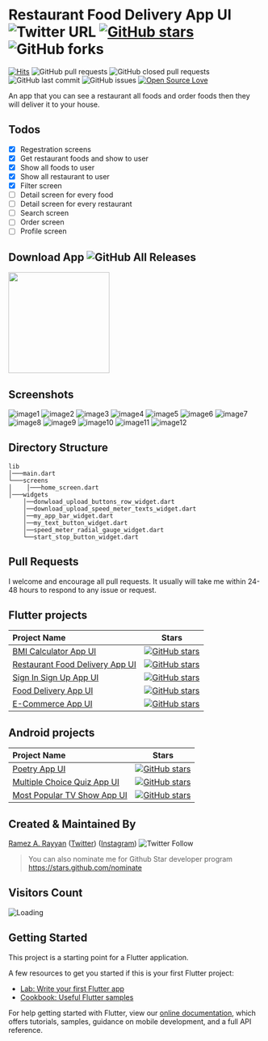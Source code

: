 # Restaurant Food Delivery App UI ![Twitter URL](https://img.shields.io/twitter/url?style=social&url=https%3A%2F%2Ftwitter.com%2Framez_rayyan64) [![GitHub stars](https://img.shields.io/github/stars/RamezRayyan64/Restaurant-Food-Delivery-App-UI?style=social)](https://github.com/login?return_to=%2FRamezRayyan64%Restaurant-Food-Delivery-App-UI) ![GitHub forks](https://img.shields.io/github/forks/RamezRayyan64/Restaurant-Food-Delivery-App-UI?style=social) 
[![Hits](https://hits.seeyoufarm.com/api/count/incr/badge.svg?url=https%3A%2F%2Fgithub.com%2FRamezRayyan64%2FRestaurant-Food-Delivery-App-UI&count_bg=%2379C83D&title_bg=%23555555&icon=&icon_color=%23E7E7E7&title=hits&edge_flat=false)](https://hits.seeyoufarm.com) ![GitHub pull requests](https://img.shields.io/github/issues-pr/RamezRayyan64/Restaurant-Food-Delivery-App-UI) ![GitHub closed pull requests](https://img.shields.io/github/issues-pr-closed/RamezRayyan64/Restaurant-Food-Delivery-App-UI) ![GitHub last commit](https://img.shields.io/github/last-commit/RamezRayyan64/Restaurant-Food-Delivery-App-UI)  ![GitHub issues](https://img.shields.io/github/issues-raw/RamezRayyan64/Restaurant-Food-Delivery-App-UI) [![Open Source Love](https://badges.frapsoft.com/os/v2/open-source.svg?v=103)](https://github.com/RamezRayyan64/Restaurant-Food-Delivery-App-UI) 

An app that you can see a restaurant all foods and order foods then they will deliver it to your house.

 ## Todos
- [x] Regestration screens
- [x] Get restaurant foods and show to user
- [x] Show all foods to user
- [x] Show all restaurant to user
- [x] Filter screen
- [ ] Detail screen for every food
- [ ] Detail screen for every restaurant
- [ ] Search screen
- [ ] Order screen
- [ ] Profile screen

## Download App ![GitHub All Releases](https://img.shields.io/github/downloads/RamezRayyan64/Restaurant-Food-Delivery-App-UI/total?color=green)

<a href="https://github.com/RamezRayyan64/Restaurant-Food-Delivery-App-UI/releases/download/v1.0.0/app-release.apk"><img src="https://playerzon.com/asset/download.png" width="200"></img></a>

## Screenshots

![image1](https://user-images.githubusercontent.com/107287484/190705085-c6de3690-24e4-4852-b9c1-b86eaab02ce6.png)
![image2](https://user-images.githubusercontent.com/107287484/190705089-e9032593-909e-4298-8095-da63a18f0b62.png)
![image3](https://user-images.githubusercontent.com/107287484/190705092-60f75c8f-7026-414f-8d52-b3287d648ff9.png)
![image4](https://user-images.githubusercontent.com/107287484/190705094-b3a0fd4f-05bd-4135-abdd-2788636f298e.png)
![image5](https://user-images.githubusercontent.com/107287484/190705096-e95fc981-e040-4cc9-aa03-73f71846da3a.png)
![image6](https://user-images.githubusercontent.com/107287484/190705098-55ac765f-1a07-459a-9817-9e3490d280fe.png)
![image7](https://user-images.githubusercontent.com/107287484/190705104-d991e63e-69ff-4294-b1a0-617663d4a6ef.png)
![image8](https://user-images.githubusercontent.com/107287484/190705109-9486bfbe-9637-4a73-8c3f-d11905b927d8.png)
![image9](https://user-images.githubusercontent.com/107287484/190705072-7473854d-ab53-48d9-9d09-224cd75b2fb9.png)
![image10](https://user-images.githubusercontent.com/107287484/190705075-15c9877b-4d1e-4b7a-acc7-738a287774f2.png)
![image11](https://user-images.githubusercontent.com/107287484/190705077-f4b8a25c-a376-49a3-b1c7-3bf88dbb2168.png)
![image12](https://user-images.githubusercontent.com/107287484/190705081-1a9163a6-ebb2-4f10-938e-f873199ef766.png)

## Directory Structure
```
lib
│───main.dart    
└───screens
│    │───home_screen.dart
│───widgets
    │──donwload_upload_buttons_row_widget.dart
    │──download_upload_speed_meter_texts_widget.dart
    │──my_app_bar_widget.dart
    │──my_text_button_widget.dart
    │──speed_meter_radial_gauge_widget.dart
    └──start_stop_button_widget.dart
```

## Pull Requests

I welcome and encourage all pull requests. It usually will take me within 24-48 hours to respond to any issue or request.

## Flutter projects

 Project Name        |Stars        
:-------------------------|-------------------------
|[BMI Calculator App UI](https://github.com/RamezRayyan64/BMI-Calculator-App-UI)| [![GitHub stars](https://img.shields.io/github/stars/RamezRayyan64/BMI-Calculator-App-UI?style=social)](https://github.com/login?return_to=%2FRamezRayyan64%2FBMI-Calculator-App-UI)
|[Restaurant Food Delivery App UI](https://github.com/RamezRayyan64/Restaurant-Food-Delivery-App-UI) |[![GitHub stars](https://img.shields.io/github/stars/RamezRayyan64/Restaurant-Food-Delivery-App-UI?style=social)](https://github.com/login?return_to=%2FRamezRayyan64%2FRestaurant-Food-Delivery-App-UI)
|[Sign In Sign Up App UI](https://github.com/RamezRayyan64/Sign-In-Sign-Up-App-UI) |[![GitHub stars](https://img.shields.io/github/stars/RamezRayyan64/Sign-In-Sign-Up-App-UI?style=social)](https://github.com/login?return_to=%2FRamezRayyan64%2FSign-In-Sign-Up-App-UI)
|[Food Delivery App UI](https://github.com/RamezRayyan64/Food-Delivery-App-UI)|[![GitHub stars](https://img.shields.io/github/stars/RamezRayyan64/Food-Delivery-App-UI?style=social)](https://github.com/login?return_to=%2FRamezRayyan64%2FFood-Delivery-App-UI)
|[E-Commerce App UI](https://github.com/RamezRayyan64/E-Commerce-App-UI)|[![GitHub stars](https://img.shields.io/github/stars/RamezRayyan64/E-Commerce-App-UI?style=social)](https://github.com/login?return_to=%2FRamezRayyan64%2FE-Commerce-App-UI)

## Android projects

 Project Name        |Stars        
:-------------------------|-------------------------
|[Poetry App UI](https://github.com/RamezRayyan64/Poetry-App-UI)| [![GitHub stars](https://img.shields.io/github/stars/RamezRayyan64/Poetry-App-UI?style=social)](https://github.com/login?return_to=%2FRamezRayyan64%2FPoetry-App-UI)
|[Multiple Choice Quiz App UI](https://github.com/RamezRayyan64/Multiple-Choice-Quiz-App-UI) |[![GitHub stars](https://img.shields.io/github/stars/RamezRayyan64/Multiple-Choice-Quiz-App-UI?style=social)](https://github.com/login?return_to=%2FRamezRayyan64%2FMultiple-Choice-Quiz-App-UI)
|[Most Popular TV Show App UI](https://github.com/RamezRayyan64/Most-Popular-TV-Show-App-UI) |[![GitHub stars](https://img.shields.io/github/stars/RamezRayyan64/Most-Popular-TV-Show-App-UI?style=social)](https://github.com/login?return_to=%2FRamezRayyan64%2FMost-Popular-TV-Show-App-UI)

## Created & Maintained By

[Ramez A. Rayyan](https://github.com/RamezRayyan64) ([Twitter](https://www.twitter.com/ramez_rayyan64)) ([Instagram](https://www.instagram.com/ramez_rayyan64))
![Twitter Follow](https://img.shields.io/twitter/follow/ramez_rayyan64?style=social) 

> You can also nominate me for Github Star developer program https://stars.github.com/nominate

## Visitors Count

<img align="left" src = "https://profile-counter.glitch.me/Restaurant-Food-Delivery-App-UI/count.svg" alt ="Loading"><br>

## Getting Started

This project is a starting point for a Flutter application.

A few resources to get you started if this is your first Flutter project:

- [Lab: Write your first Flutter app](https://flutter.dev/docs/get-started/codelab)
- [Cookbook: Useful Flutter samples](https://flutter.dev/docs/cookbook)

For help getting started with Flutter, view our
[online documentation](https://flutter.dev/docs), which offers tutorials,
samples, guidance on mobile development, and a full API reference.

